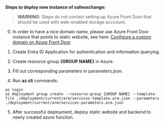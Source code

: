 **Steps to deploy new instance of safeexchange:**

> **WARNING**: Steps do not contain setting up Azure Front Door that should be used with web-enabled storage acccount.

0. In order to have a nice domain name, please use Azure Front Door instance that points to static website, see here: [Configure a custom domain on Azure Front Door](https://learn.microsoft.com/en-us/azure/frontdoor/standard-premium/how-to-add-custom-domain)

1. Create Entra ID Application for authentication and information querying.
2. Create resource group **{GROUP NAME}** in Azure.
3. Fill out corresponding parameters in parameters.json.
4. Run **az cli** commands:

```
az login
az deployment group create --resource-group {GROUP NAME} --template-file ./deployment/current/arm/services-template.arm.json --parameters ./deployment/current/arm/services-parameters.arm.json
```
5. After successful deployment, deploy static website and backend to newly created azure function.

